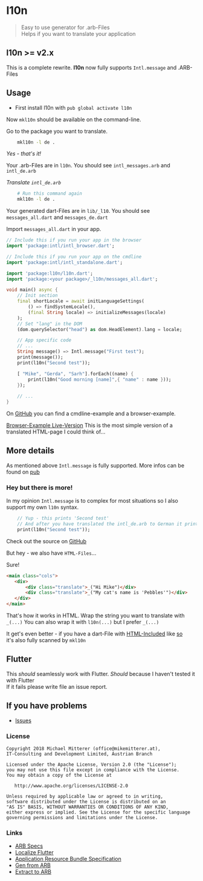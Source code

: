 # l10n 
> Easy to use generator for .arb-Files   
> Helps if you want to translate your application

## l10n >= v2.x
This is a complete rewrite. **l10n** now fully supports `Intl.message` and .ARB-Files

## Usage

   - First install l10n with `pub global activate l10n`
   
Now `mkl10n` should be available on the command-line.

Go to the package you want to translate.

```bash
    mkl10n -l de .
```

*Yes - that's it!*

Your .arb-Files are in `l10n`. You should see `intl_messages.arb` and `intl_de.arb`

*Translate `intl_de.arb`*

```bash
    # Run this command again
    mkl10n -l de .
```

Your generated dart-Files are in `lib/_l10`. You should see `messages_all.dart` and `messages_de.dart`

Import `messages_all.dart` in your app.

```dart
// Include this if you run your app in the browser
import 'package:intl/intl_browser.dart';

// Include this if you run your app on the cmdline
import 'package:intl/intl_standalone.dart';

import 'package:l10n/l10n.dart';
import 'package:<your package>/_l10n/messages_all.dart';

void main() async {
    // Init section
    final shortLocale = await initLanguageSettings(
        () => findSystemLocale(),
        (final String locale) => initializeMessages(locale)
    );    
    // Set "lang" in the DOM
    (dom.querySelector("head") as dom.HeadElement).lang = locale;

    // App specific code
    // ...
    String message() => Intl.message("First test");
    print(message());
    print(l10n("Second test"));

    [ "Mike", "Gerda", "Sarh"].forEach((name) {
        print(l10n("Good morning [name]",{ "name" : name }));
    });
    
    // ...
}
```

On [GitHub](https://github.com/MikeMitterer/dart-l10n-gettext/tree/master/example) you can find a
cmdline-example and a browser-example.

[Browser-Example Live-Version](http://l10n4dart.example.mikemitterer.at/)
This is the most simple version of a translated HTML-page I could think of...

## More details
As mentioned above `Intl.message` is fully supported. More infos can be found on [pub](https://pub.dartlang.org/packages/intl#messages)

### Hey but there is more!
In my opinion `Intl.message` is to complex for most situations so I also support my own `l10n` syntax.

```dart
    // Yup - this prints 'Second test'
    // And after you have translated the intl_de.arb to German it prints 'Zweiter Test' 
    print(l10n("Second test"));
```

Check out the source on [GitHub](https://github.com/MikeMitterer/dart-l10n-gettext/blob/master/example/cmdline/bin/cmdline.dart)  

But hey - we also have `HTML-Files`...

Sure!
```html 
<main class="cols">
   <div>
       <div class="translate">_("Hi Mike")</div>
       <div class="translate">_("My cat's name is 'Pebbles'")</div>
   </div>
</main>
```
That's how it works in HTML. Wrap the string you want to translate with `_(...)` 
You can also wrap it with `l10n(...)` but I prefer `_(...)`

It get's even better - if you have a dart-File with [HTML-Included](https://github.com/MikeMitterer/dart-l10n-gettext/blob/master/test/unit/_resources/test-l10n-login.dart#L93-L130) like [so](https://github.com/MikeMitterer/dart-l10n-gettext/blob/master/test/unit/_resources/test-l10n-login.dart#L93-L130)  
it's also fully scanned by `mkl10n` 

## Flutter
This *should* seamlessly work with Flutter. *Should* because I haven't tested it with Flutter  
If it fails please write file an issue report.   

## If you have problems
* [Issues](https://github.com/MikeMitterer/dart-l10n-gettext/issues)

### License

    Copyright 2018 Michael Mitterer (office@mikemitterer.at), 
    IT-Consulting and Development Limited, Austrian Branch

    Licensed under the Apache License, Version 2.0 (the "License");
    you may not use this file except in compliance with the License.
    You may obtain a copy of the License at

       http://www.apache.org/licenses/LICENSE-2.0

    Unless required by applicable law or agreed to in writing, 
    software distributed under the License is distributed on an 
    "AS IS" BASIS, WITHOUT WARRANTIES OR CONDITIONS OF ANY KIND, 
    either express or implied. See the License for the specific language 
    governing permissions and limitations under the License.
    
    
### Links

   - [ARB Specs](https://github.com/googlei18n/app-resource-bundle/wiki/ApplicationResourceBundleSpecification)
   - [Localize Flutter](https://proandroiddev.com/flutter-localization-step-by-step-30f95d06018d)    
   - [Application Resource Bundle Specification](https://github.com/googlei18n/app-resource-bundle/wiki/ApplicationResourceBundleSpecification)
   - [Gen from ARB](https://github.com/dart-lang/intl_translation/blob/master/bin/generate_from_arb.dart)
   - [Extract to ARB](https://github.com/dart-lang/intl_translation/blob/master/bin/extract_to_arb.dart)
   

